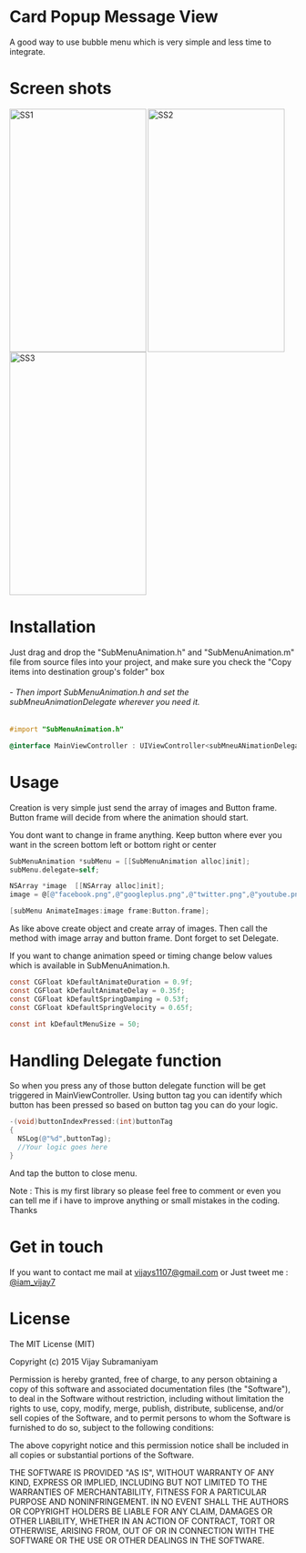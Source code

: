 # Card Popup Message View
  
  A good way to use bubble menu which is very simple and less time to integrate.
 
# Screen shots 



  <img align="left" src="https://i.imgflip.com/ma3rj.gif" alt="SS1" width="240" height="427"/>
  <img align="center" src="http://i.imgur.com/mKpgnUB.jpeg" alt="SS2" width="240" height="427"/>
  <img align="center" src="http://i.imgur.com/zUYUuIH.jpeg" alt="SS3" width="240" height="427"/>

# Installation

Just drag and drop the "SubMenuAnimation.h" and "SubMenuAnimation.m" file from source files into your project, 
and make sure you check the "Copy items into destination group's folder" box

###### - Then import SubMenuAnimation.h and set the subMneuAnimationDelegate wherever you need it.

```objective-c
#import "SubMenuAnimation.h"

@interface MainViewController : UIViewController<subMneuANimationDelegate>
```

# Usage

Creation is very simple just send the array of images and Button frame. Button frame will decide from where 
the animation should start.

You dont want to change in frame anything. Keep button where ever you want in the screen bottom left or bottom right or center

```objective-c
SubMenuAnimation *subMenu = [[SubMenuAnimation alloc]init];
subMenu.delegate=self;

NSArray *image  [[NSArray alloc]init];
image = @[@"facebook.png",@"googleplus.png",@"twitter.png",@"youtube.png"];

[subMenu AnimateImages:image frame:Button.frame];
```

As like above create object and create array of images. Then call the method with image array and button frame.
Dont forget to set Delegate.

If you want to change animation speed or timing change below values which is available in SubMenuAnimation.h.

```objective-c
const CGFloat kDefaultAnimateDuration = 0.9f;
const CGFloat kDefaultAnimateDelay = 0.35f;
const CGFloat kDefaultSpringDamping = 0.53f;
const CGFloat kDefaultSpringVelocity = 0.65f;

const int kDefaultMenuSize = 50;
```

# Handling Delegate function

So when you press any of those button delegate function will be get triggered in MainViewController. Using button tag 
you can identify which button has been pressed so based on button tag you can do your logic.

```objective-c
-(void)buttonIndexPressed:(int)buttonTag
{
  NSLog(@"%d",buttonTag);
  //Your logic goes here   
}
```
And tap the button to close menu.

Note : This is my first library so please feel free to comment or even you can tell me if i have to improve anything
or small mistakes in the coding. Thanks

# Get in touch
If you want to contact me mail at vijays1107@gmail.com 
or
Just tweet me : [@iam_vijay7](https://twitter.com/iam_vijay7)

# License

 The MIT License (MIT)
 
 Copyright (c) 2015 Vijay Subramaniyam
 
 
 Permission is hereby granted, free of charge, to any person obtaining a copy
 of this software and associated documentation files (the "Software"), to deal
 in the Software without restriction, including without limitation the rights
 to use, copy, modify, merge, publish, distribute, sublicense, and/or sell
 copies of the Software, and to permit persons to whom the Software is
 furnished to do so, subject to the following conditions:
 
 The above copyright notice and this permission notice shall be included in all
 copies or substantial portions of the Software.
 
 THE SOFTWARE IS PROVIDED "AS IS", WITHOUT WARRANTY OF ANY KIND, EXPRESS OR
 IMPLIED, INCLUDING BUT NOT LIMITED TO THE WARRANTIES OF MERCHANTABILITY,
 FITNESS FOR A PARTICULAR PURPOSE AND NONINFRINGEMENT. IN NO EVENT SHALL THE
 AUTHORS OR COPYRIGHT HOLDERS BE LIABLE FOR ANY CLAIM, DAMAGES OR OTHER
 LIABILITY, WHETHER IN AN ACTION OF CONTRACT, TORT OR OTHERWISE, ARISING FROM,
 OUT OF OR IN CONNECTION WITH THE SOFTWARE OR THE USE OR OTHER DEALINGS IN THE
 SOFTWARE.
